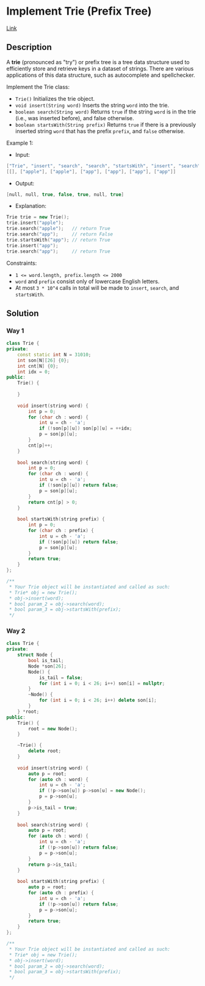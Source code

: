 # Implement Trie (Prefix Tree)

[Link](https://leetcode.com/problems/implement-trie-prefix-tree/description/)

## Description

A **trie** (pronounced as "try") or prefix tree is a tree data structure used to efficiently store and retrieve keys in a dataset of strings. There are various applications of this data structure, such as autocomplete and spellchecker.

Implement the Trie class:

- `Trie()` Initializes the trie object.
- `void insert(String word)` Inserts the string `word` into the trie.
- `boolean search(String word)` Returns `true` if the string `word` is in the trie (i.e., was inserted before), and false otherwise.
- `boolean startsWith(String prefix)` Returns `true` if there is a previously inserted string `word` that has the prefix `prefix`, and `false` otherwise.

Example 1:

- Input:

```C++
["Trie", "insert", "search", "search", "startsWith", "insert", "search"]
[[], ["apple"], ["apple"], ["app"], ["app"], ["app"], ["app"]]
```

- Output:

```C++
[null, null, true, false, true, null, true]
```

- Explanation:

```C++
Trie trie = new Trie();
trie.insert("apple");
trie.search("apple");   // return True
trie.search("app");     // return False
trie.startsWith("app"); // return True
trie.insert("app");
trie.search("app");     // return True
```

Constraints:

- `1 <= word.length, prefix.length <= 2000`
- `word` and `prefix` consist only of lowercase English letters.
- At most `3 * 10^4` calls in total will be made to `insert`, `search`, and `startsWith`.

## Solution

### Way 1

```C++
class Trie {
private:
    const static int N = 31010;
    int son[N][26] {0};
    int cnt[N] {0};
    int idx = 0;
public:
    Trie() {
        
    }
    
    void insert(string word) {
        int p = 0;
        for (char ch : word) {
            int u = ch - 'a';
            if (!son[p][u]) son[p][u] = ++idx;
            p = son[p][u];
        }
        cnt[p]++;
    }
    
    bool search(string word) {
        int p = 0;
        for (char ch : word) {
            int u = ch - 'a';
            if (!son[p][u]) return false;
            p = son[p][u];
        }
        return cnt[p] > 0;
    }
    
    bool startsWith(string prefix) {
        int p = 0;
        for (char ch : prefix) {
            int u = ch - 'a';
            if (!son[p][u]) return false;
            p = son[p][u];
        }
        return true;
    }
};

/**
 * Your Trie object will be instantiated and called as such:
 * Trie* obj = new Trie();
 * obj->insert(word);
 * bool param_2 = obj->search(word);
 * bool param_3 = obj->startsWith(prefix);
 */
```

### Way 2

```C++
class Trie {
private:
    struct Node {
        bool is_tail;
        Node *son[26];
        Node() {
            is_tail = false;
            for (int i = 0; i < 26; i++) son[i] = nullptr;
        }
        ~Node() {
            for (int i = 0; i < 26; i++) delete son[i];
        }
    } *root;
public:
    Trie() {
        root = new Node();
    }

    ~Trie() {
        delete root;
    }
    
    void insert(string word) {
        auto p = root;
        for (auto ch : word) {
            int u = ch - 'a';
            if (!p->son[u]) p->son[u] = new Node();
            p = p->son[u];
        }
        p->is_tail = true;
    }
    
    bool search(string word) {
        auto p = root;
        for (auto ch : word) {
            int u = ch - 'a';
            if (!p->son[u]) return false;
            p = p->son[u];
        }
        return p->is_tail;
    }
    
    bool startsWith(string prefix) {
        auto p = root;
        for (auto ch : prefix) {
            int u = ch - 'a';
            if (!p->son[u]) return false;
            p = p->son[u];
        }
        return true;
    }
};

/**
 * Your Trie object will be instantiated and called as such:
 * Trie* obj = new Trie();
 * obj->insert(word);
 * bool param_2 = obj->search(word);
 * bool param_3 = obj->startsWith(prefix);
 */
```
